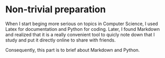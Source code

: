 # Non-trivial preparation

When I start beging more serious on topics in Computer Science, I used Latex for documentation and Python for coding. Later, I found Markdown and realized that it is a really convenient tool to quicly note down that I study and put it directly online to share with friends.

Consequently, this part is to brief about Markdown and Python.

